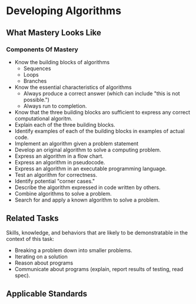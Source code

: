 # Developing Algorithms

## What Mastery Looks Like

### Components Of Mastery

* Know the building blocks of algorithms
  - Sequences
  - Loops
  - Branches
* Know the essential characteristics of algorithms
  - Always produce a correct answer (which can include "this is not possible.")
  - Always run to completion.
* Know that the three building blocks aro sufficient to express any correct computational algoritm.
* Explain each of the three building blocks.
* Identify examples of each of the building blocks in examples of actual code.
* Implement an algorithm given a problem statement
* Develop an original algorithm to solve a computing problem.
* Express an algorithm in a flow chart.
* Express an algorithm in pseudocode.
* Express an algorithm in an executable programming language.
* Test an algorithm for correctness.
* Identify potential "corner cases."
* Describe the algorithm expressed in code written by others.
* Combine algorithms to solve a problem.
* Search for and apply a known algorithm to solve a problem.

## Related Tasks

Skills, knowledge, and behaviors that are likely to be demonstratable in the context of this task:

* Breaking a problem down into smaller problems.
* Iterating on a solution
* Reason about programs
* Communicate about programs (explain, report results of testing, read spec).

## Applicable Standards
